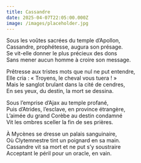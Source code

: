 ```yaml
---
title: Cassandre
date: 2025-04-07T22:05:00.000Z
image: /images/placeholder.jpg
---
```

Sous les voûtes sacrées du temple d’Apollon,  
Cassandre, prophétesse, augura son présage.  
Se vit-elle donner le plus précieux des dons  
Sans mener aucun homme à croire son message.  


Prêtresse aux tristes mots que nul ne put entendre,  
Elle cria : « Troyens, le cheval vous tuera ! »  
Mais le sanglot brulant dans la cité de cendres,  
En ses yeux, du destin, la mort se dessina.



Sous l’emprise d’Ajax au temple profané,  
Puis d’Atrides, l’esclave, en province étrangère,  
L’aimée du grand Corèbe au destin condamné  
Vit les ombres sceller la fin de ses prières.



À Mycènes se dresse un palais sanguinaire,  
Où Clytemnestre tint un poignard en sa main.  
Cassandre vit sa mort et ne put s’y soustraire  
Acceptant le péril pour un oracle, en vain.
